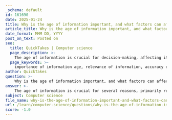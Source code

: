 ```yaml
---
_schema: default
id: 161690
date: 2025-01-24
title: Why is the age of information important, and what factors can affect its timeliness?
article_title: Why is the age of information important, and what factors can affect its timeliness?
date_format: MMM DD, YYYY
post_on_text: Posted on
seo:
  title: QuickTakes | Computer science
  page_description: >-
    The age of information is crucial for decision-making, affecting its relevance, accuracy, and credibility. Various factors influence the timeliness of information, including the medium of delivery, nature of the data, and technological advancements.
  page_keywords: >-
    importance of information age, relevance of information, accuracy of data, credibility of sources, avoid misinformation, decision making, factors affecting timeliness, print materials, broadcast media, technological advancements, information overload, data processing methods, external events
author: QuickTakes
question: >-
    Why is the age of information important, and what factors can affect its timeliness?
answer: >-
    The age of information is crucial for several reasons, primarily related to its relevance, accuracy, and the potential impact on decision-making processes. Here are some key points explaining why the age of information is important and the factors that can affect its timeliness:\n\n### Importance of the Age of Information\n\n1. **Relevance**: Information must be current to be relevant. In rapidly changing fields such as technology, healthcare, and finance, outdated information can lead to poor decisions. For instance, medical guidelines may evolve based on new research, making older recommendations obsolete.\n\n2. **Accuracy**: The context in which information was produced can significantly affect its accuracy. As new data becomes available, previous findings may be revised or refuted. Relying on outdated information can result in misunderstandings or misinformed decisions.\n\n3. **Credibility**: The publication date of a source is a critical factor in assessing its credibility. Older articles may not hold the same authority as more recent publications, especially in fast-evolving fields. Evaluating the age of information helps identify reliable sources.\n\n4. **Avoiding Misinformation**: In the digital age, misinformation can spread rapidly. Checking the age of information helps individuals avoid relying on outdated or incorrect data that may have been debunked or revised.\n\n5. **Timeliness in Decision-Making**: Timely information is essential for effective decision-making. For example, financial reports must reflect the most current data to inform stakeholders accurately. Outdated information can lead to poor strategic choices.\n\n### Factors Affecting Timeliness\n\n1. **Medium of Information**:\n   - **Print Materials**: Information in print is often published on a set schedule (e.g., daily, weekly), which can lead to delays in reporting breaking news. Once printed, the information is static until the next edition.\n   - **Broadcast Materials**: Broadcast media can provide immediate updates and live coverage, allowing audiences to receive information as events unfold.\n\n2. **Nature of the Information**: Some types of information are inherently more time-sensitive than others. For example, financial data and health guidelines may require more frequent updates compared to historical data or general knowledge.\n\n3. **Technological Advancements**: The speed at which information is disseminated has increased dramatically due to advancements in technology. Real-time data processing and online platforms allow for quicker updates compared to traditional methods.\n\n4. **Information Overload**: In the digital age, the sheer volume of available information can lead to challenges in discerning what is valuable and relevant. This overload can affect the ability to access timely information effectively.\n\n5. **Data Processing Methods**: The methods used to process and analyze data can impact how quickly information is made available. For instance, batch processing may introduce delays compared to real-time processing.\n\n6. **External Events**: Unforeseen events, such as natural disasters or political changes, can affect the availability and relevance of information. For example, a sudden change in regulations may render previous data irrelevant.\n\nIn summary, the age of information is vital for ensuring its relevance and accuracy, which directly impacts decision-making. Various factors, including the medium of information, the nature of the data, technological advancements, and external events, can significantly affect its timeliness.
subject: Computer science
file_name: why-is-the-age-of-information-important-and-what-factors-can-affect-its-timeliness.md
url: /learn/computer-science/questions/why-is-the-age-of-information-important-and-what-factors-can-affect-its-timeliness
score: -1.0
---
```


&nbsp;